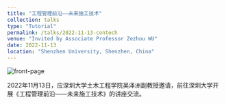 ```yaml
---
title: "工程管理前沿——未来施工技术"
collection: talks
type: "Tutorial"
permalink: /talks/2022-11-13-contech
venue: "Invited by Associate Professor Zezhou WU"
date: 2022-11-13
location: "Shenzhen University, Shenzhen, China"
---
```


![front-page](/academicpages/images/talks/2022-11-13-contech/front-page.jpg)

2022年11月13日，应深圳大学土木工程学院吴泽洲副教授邀请，前往深圳大学开展《工程管理前沿——未来施工技术》的讲座交流。
